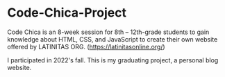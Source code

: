 # Code-Chica-Project

Code Chica is an 8-week session for 8th – 12th-grade students to gain knowledge about HTML, CSS, and JavaScript to create their own website offered by LATINITAS ORG. (https://latinitasonline.org/)

I participated in 2022's fall. This is my graduating project, a personal blog website.
